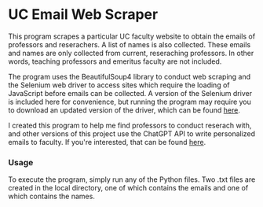 # UC Email Web Scraper

This program scrapes a particular UC faculty website to obtain the emails of professors and reserachers. A list of names is also collected. These emails and names are only collected from current, reseraching professors. In other words, teaching professors and emeritus faculty are not included. 


The program uses the BeautifulSoup4 library to conduct web scraping and the Selenium web driver to access sites which require the loading of JavaScript before emails can be collected. A version of the Selenium driver is included here for convenience, but running the program may require you to download an updated version of the driver, which can be found [here](https://selenium-python.readthedocs.io/installation.html).


I created this program to help me find professors to conduct reserach with, and other versions of this project use the ChatGPT API to write personalized emails to faculty. If you're interested, that can be found [here](https://github.com/puruvian/hackathon).


### Usage ###

To execute the program, simply run any of the Python files. Two .txt files are created in the local directory, one of which contains the emails and one of which contains the names.  
